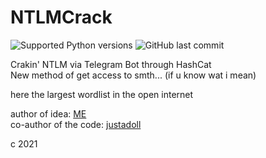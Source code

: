 # NTLMCrack
![Supported Python versions](https://img.shields.io/badge/python-3.8-green.svg?style=for-the-badge&logo=appveyor) ![GitHub last commit](https://img.shields.io/github/last-commit/santiagz/NTLMCrack?style=for-the-badge)

Crakin' NTLM via Telegram Bot through HashCat </br>
New method of get access to smth... (if u know wat i mean) </br>


here the largest wordlist in the open internet </br>


author of idea: <a href="https://github.com/santiagz">ME</a> </br>
co-author of the code: <a href="https://github.com/justadoll">justadoll</a> </br>


c 2021 
